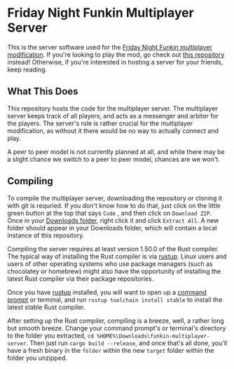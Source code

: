 Friday Night Funkin Multiplayer Server
======================================
This is the server software used for the [Friday Night Funkin multiplayer modification][client]. If you're looking to play the mod, go check out [this repository][client] instead! Otherwise, if you're interested in hosting a server for your friends, keep reading.

[client]: https://github.com/AlekEagle/Funkin

What This Does
--------------
This repository hosts the code for the multiplayer server. The multiplayer server keeps track of all players, and acts as a messenger and arbiter for the players. The server's role is rather crucial for the multiplayer modification, as without it there would be no way to actually connect and play.

A peer to peer model is not currently planned at all, and while there may be a slight chance we switch to a peer to peer model, chances are we won't.

Compiling
---------
To compile the multiplayer server, downloading the repository or cloning it with git is requried. If you don't know how to do that, just click on the little green button at the top that says `Code` <!-- maybe put an inline picture of it here? -->, and then click on `Download ZIP`. Once in your [Downloads folder][windows-downloads], right click it and click `Extract All`. A new folder should appear in your Downloads folder, which will contain a local instance of this repository.

Compiling the server requires at least version 1.50.0 of the Rust compiler. The typical way of installing the Rust compiler is via [rustup][rustup]. Linux users and users of other operating systems who use package managers (such as chocolatey or homebrew) might also have the opportunity of installing the latest Rust compiler via their package repositories.

Once you have [rustup][rustup] installed, you will want to open up a [command prompt][windows-prompt] or terminal, and run `rustup toolchain install stable` to install the latest stable Rust compiler.

After setting up the Rust compiler, compiling is a breeze, well, a rather long but smooth breeze. Change your command prompt's or terminal's directory to the folder you extracted, `cd %HOME%\Downloads\funkin-multiplayer-server`. Then just run `cargo build --release`, and once that's all done, you'll have a fresh binary in the `folder` within the new `target` folder within the folder you unzipped.

[windows-downloads]: %HOME%\Downloads
[windows-prompt]: %WINDIR%\System32\cmd.exe
[rustup]: https://rustup.rs/
